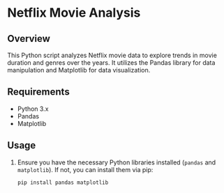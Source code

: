 # Netflix Movie Analysis

## Overview
This Python script analyzes Netflix movie data to explore trends in movie duration and genres over the years. It utilizes the Pandas library for data manipulation and Matplotlib for data visualization.

## Requirements
- Python 3.x
- Pandas
- Matplotlib

## Usage
1. Ensure you have the necessary Python libraries installed (`pandas` and `matplotlib`). If not, you can install them via pip:
   ```bash
   pip install pandas matplotlib

